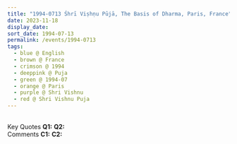 ```yaml
---
title: "1994-0713 Śhrī Viṣhṇu Pūjā, The Basis of Dharma, Paris, France"
date: 2023-11-18
display_date: 
sort_date: 1994-07-13
permalink: /events/1994-0713
tags:
  - blue @ English
  - brown @ France
  - crimson @ 1994
  - deeppink @ Puja
  - green @ 1994-07
  - orange @ Paris
  - purple @ Shri Vishnu
  - red @ Shri Vishnu Puja
---
```


<br>

<wave-list>
  <list-title color="DarkSeaGreen" width="55">Key Quotes</list-title>
  <list-item color="BlanchedAlmond" width="280"><b>Q1:</b> <i></i></list-item>
  <list-item color="Lavender" width="280"><b>Q2:</b> <i></i></list-item>
</wave-list>

<br>

<wave-list>
  <list-title color="DarkSeaGreen" width="55">Comments</list-title>
  <list-item color="BlanchedAlmond" width="280"><b>C1:</b> <i></i></list-item>
  <list-item color="Lavender" width="280"><b>C2:</b> <i></i></list-item>
</wave-list>